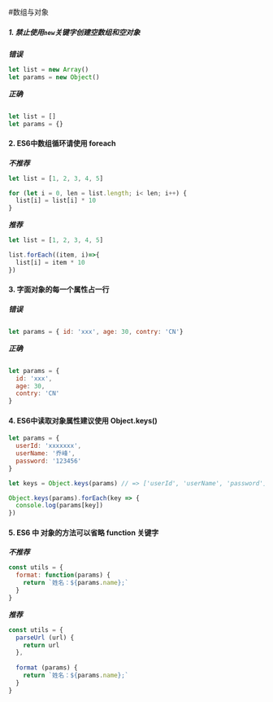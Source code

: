 #数组与对象

##### 1. 禁止使用`new`关键字创建空数组和空对象

***错误***

```javascript
let list = new Array()
let params = new Object()
```

***正确***

```javascript

let list = []
let params = {}

```

#### 2. ES6中数组循环请使用 foreach

***不推荐***

```javascript
let list = [1, 2, 3, 4, 5]

for (let i = 0, len = list.length; i< len; i++) {
  list[i] = list[i] * 10
}
```

***推荐***

```javascript
let list = [1, 2, 3, 4, 5]

list.forEach((item, i)=>{
  list[i] = item * 10
})
```

#### 3. 字面对象的每一个属性占一行

***错误***
```javascript

let params = { id: 'xxx', age: 30, contry: 'CN'}

```

***正确***

```javascript

let params = {
  id: 'xxx',
  age: 30,
  contry: 'CN'
}

```

#### 4. ES6中读取对象属性建议使用 Object.keys()

```javascript
let params = {
  userId: 'xxxxxxx',
  userName: '乔峰',
  password: '123456'
}

let keys = Object.keys(params) // => ['userId', 'userName', 'password']

Object.keys(params).forEach(key => {
  console.log(params[key])
})
```

#### 5. ES6 中 对象的方法可以省略 function 关键字

***不推荐***

```javascript
const utils = {
  format: function(params) {
    return `姓名：${params.name};`
  } 
}
```

***推荐***

```javascript
const utils = {
  parseUrl (url) {
    return url
  },
  
  format (params) {
    return `姓名：${params.name};`
  }
}
```